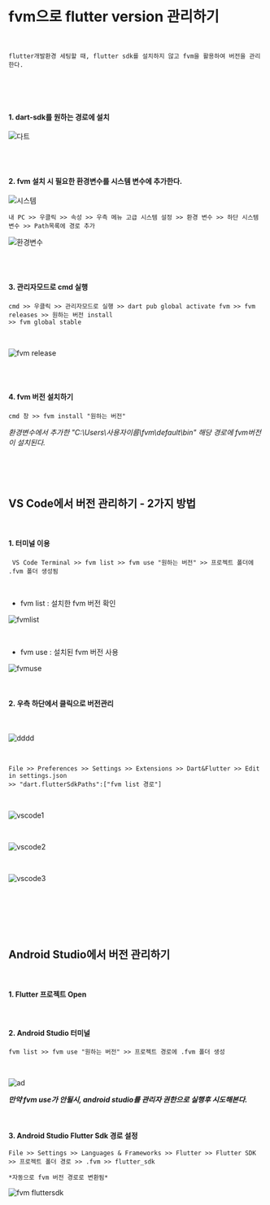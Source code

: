<br><br>

# fvm으로 flutter version 관리하기

<br>

    flutter개발환경 세팅할 때, flutter sdk를 설치하지 않고 fvm을 활용하여 버전을 관리한다.


<br><br><br>


#### 1. dart-sdk를 원하는 경로에 설치

 ![다트](https://user-images.githubusercontent.com/29946480/135981031-6d868c9f-d807-4320-ba3e-4e9d42152c2f.PNG)


<br><br>


#### 2. fvm 설치 시 필요한 환경변수를 시스템 변수에 추가한다. 

![시스템](https://user-images.githubusercontent.com/29946480/135981064-4ef5bec3-c45c-4186-b21c-abc950058a6d.PNG)

    
    내 PC >> 우클릭 >> 속성 >> 우측 메뉴 고급 시스템 설정 >> 환경 변수 >> 하단 시스템 변수 >> Path목록에 경로 추가
    
![환경변수](https://user-images.githubusercontent.com/29946480/135981062-c8f4f267-fcbb-4136-8ddf-a6a3e6290f73.PNG)


<br><br>


#### 3. 관리자모드로 cmd 실행

    cmd >> 우클릭 >> 관리자모드로 실행 >> dart pub global activate fvm >> fvm releases >> 원하는 버전 install 
    >> fvm global stable

<br>

![fvm release](https://user-images.githubusercontent.com/29946480/135983782-d7f42cbf-0f6b-428e-b363-92b77d0971bf.PNG)


<br><br>

#### 4. fvm 버전 설치하기

    cmd 창 >> fvm install "원하는 버전"
    
*환경변수에서 추가한  "C:\Users\사용자이름\fvm\default\bin\"  해당 경로에 fvm버전이 설치된다.*

    
<br><br><br>

## VS Code에서 버전 관리하기 - 2가지 방법

<br>

#### 1. 터미널 이용
     
     VS Code Terminal >> fvm list >> fvm use "원하는 버전" >> 프로젝트 폴더에 .fvm 폴더 생성됨
     
<br>

* fvm list : 설치한 fvm 버전 확인

![fvmlist](https://user-images.githubusercontent.com/29946480/135983786-9b0812ea-7c78-428f-ab05-af03c77aca84.PNG)


<br>

* fvm use : 설치된 fvm 버전 사용


![fvmuse](https://user-images.githubusercontent.com/29946480/135983787-d216da25-18a2-4133-afe9-d58c233b3347.PNG)


<br>


#### 2. 우측 하단에서 클릭으로 버전관리

<br>

![dddd](https://user-images.githubusercontent.com/29946480/135984156-62a914cf-32c8-4e59-9929-96a8fb4ceca3.PNG)

<br>

    File >> Preferences >> Settings >> Extensions >> Dart&Flutter >> Edit in settings.json
    >> "dart.flutterSdkPaths":["fvm list 경로"]
    
 <br>
    
 ![vscode1](https://user-images.githubusercontent.com/29946480/135981066-1c3b866e-1885-468e-929e-b029a8f11e2a.png)
 
 <br>
 
 ![vscode2](https://user-images.githubusercontent.com/29946480/135981070-8d3db4a3-9b30-4867-8f19-ee562cb39e22.png)
 
 <br>
 
 ![vscode3](https://user-images.githubusercontent.com/29946480/135981072-55fb9dff-f5a1-4aa8-9677-92e792f6402d.PNG)
 
 <br>

<br><br><br>

## Android Studio에서 버전 관리하기 

<br>

#### 1. Flutter 프로젝트 Open 

<br>

#### 2. Android Studio 터미널

    fvm list >> fvm use "원하는 버전" >> 프로젝트 경로에 .fvm 폴더 생성

<br>

![ad](https://user-images.githubusercontent.com/29946480/135984699-cd8e8914-15b6-4284-9ccc-1f0cb2aaf806.PNG)

***만약 fvm use가 안될시, android studio를 관리자 권한으로 실행후 시도해본다.***

<br>


#### 3. Android Studio Flutter Sdk 경로 설정


    File >> Settings >> Languages & Frameworks >> Flutter >> Flutter SDK >> 프로젝트 폴더 경로 >> .fvm >> flutter_sdk
    
    *자동으로 fvm 버전 경로로 변환됨*
    
    
![fvm fluttersdk](https://user-images.githubusercontent.com/29946480/135981059-7f7a4795-e47c-425c-ab66-8febd2f79ff6.PNG)


<br>
